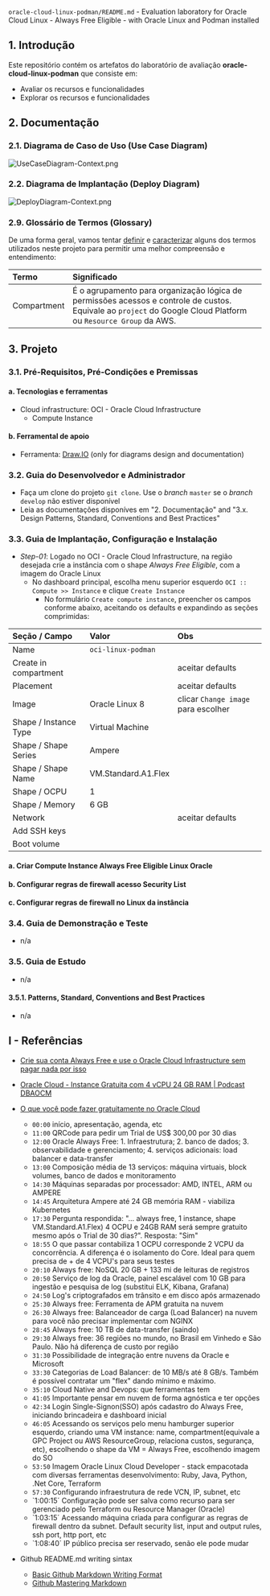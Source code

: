`oracle-cloud-linux-podman/README.md` - Evaluation laboratory for Oracle Cloud Linux - Always Free Eligible - with Oracle Linux and Podman installed

## 1. Introdução

Este repositório contém os artefatos do laboratório de avaliação  **oracle-cloud-linux-podman**  que consiste em:
* Avaliar os recursos e funcionalidades
* Explorar os recursos e funcionalidades

## 2. Documentação

### 2.1. Diagrama de Caso de Uso (Use Case Diagram)

![UseCaseDiagram-Context.png](./doc/uml-diagrams/UseCaseDiagram-Context.png) 


### 2.2. Diagrama de Implantação (Deploy Diagram)

![DeployDiagram-Context.png](./doc/uml-diagrams/DeployDiagram-Context.png) 


### 2.9. Glossário de Termos (Glossary)

De uma forma geral, vamos tentar <ins>definir</ins> e <ins>caracterizar</ins> alguns dos termos utilizados neste projeto para permitir uma melhor compreensão e entendimento:

| Termo       | Significado                     |
| :---------- | :------------------------------ |
| Compartment | É o agrupamento para organização lógica de permissões acessos e controle de custos. Equivale ao `project` do Google Cloud Platform ou `Resource Group` da AWS. |


## 3. Projeto

### 3.1. Pré-Requisitos, Pré-Condições e Premissas

#### a. Tecnologias e ferramentas

* Cloud infrastructure: OCI - Oracle Cloud Infrastructure
  * Compute Instance


#### b. Ferramental de apoio

* Ferramenta: [Draw.IO](https://app.diagrams.net/) (only for diagrams design and documentation)


### 3.2. Guia do Desenvolvedor e Administrador

* Faça um clone do projeto `git clone`. Use o _branch_ `master` se o _branch_ `develop` não estiver disponível
* Leia as documentações disponíves em "2. Documentação"  and "3.x. Design Patterns, Standard, Conventions and Best Practices"


### 3.3. Guia de Implantação, Configuração e Instalação

* *Step-01*: Logado no OCI - Oracle Cloud Infrastructure, na região desejada crie a instância com o shape *Always Free Eligible*, com a imagem do Oracle Linux 
  * No dashboard principal, escolha menu superior esquerdo `OCI :: Compute >> Instance` e clique `Create Instance`
    * No formulário `Create compute instance`, preencher os campos conforme abaixo, aceitando os defaults e expandindo as seções comprimidas:

| Seção / Campo         | Valor                           | Obs                             |
| :---------------      | :------------------------------ | :------------------------------ |
| Name                  | `oci-linux-podman`              |                                 |
| Create in compartment |                                 | aceitar defaults                |
| Placement             |                                 | aceitar defaults                |
| Image                 | Oracle Linux 8                  | clicar `Change image` para escolher |
| Shape / Instance Type | Virtual Machine                 |                                 |
| Shape / Shape Series  | Ampere                          |                                 |
| Shape / Shape Name    | VM.Standard.A1.Flex             |                                 |
| Shape / OCPU          | 1                               |                                 |
| Shape / Memory        | 6 GB                            |                                 |
| Network               |                                 | aceitar defaults                |
| Add SSH keys          |                                 |                                 |
| Boot volume           |                                 |                                 |


#### a. Criar Compute Instance Always Free Eligible Linux Oracle

#### b. Configurar regras de firewall acesso Security List 

#### c. Configurar regras de firewall no Linux da instância


### 3.4. Guia de Demonstração e Teste

* n/a


### 3.5. Guia de Estudo

* n/a

#### 3.5.1. Patterns, Standard, Conventions and Best Practices

* n/a

## I - Referências

* [Crie sua conta Always Free e use o Oracle Cloud Infrastructure sem pagar nada por isso](https://www.youtube.com/watch?v=dMkKeEHfoNs)
* [Oracle Cloud - Instance Gratuita com 4 vCPU 24 GB RAM | Podcast DBAOCM](https://www.youtube.com/watch?v=c5VrdzBdNPA)
* [O que você pode fazer gratuitamente no Oracle Cloud](https://www.youtube.com/watch?v=d-v9A-22Ui4)
  * `00:00` início, apresentação, agenda, etc
  * `11:00` QRCode para pedir um Trial de US$ 300,00 por 30 dias
  * `12:00` Oracle Always Free: 1. Infraestrutura; 2. banco de dados; 3. observabilidade e gerenciamento; 4. serviços adicionais: load balancer e data-transfer
  * `13:00` Composição média de 13 serviços: máquina virtuais, block volumes, banco de dados e monitoramento
  * `14:30` Máquinas separadas por processador: AMD, INTEL, ARM ou AMPERE
  * `14:45` Arquitetura Ampere até 24 GB memória RAM - viabiliza Kubernetes
  * `17:30` Pergunta respondida: "... always free, 1 instance, shape VM.Standard.A1.Flex) 4 OCPU e 24GB RAM será sempre gratuito mesmo após o Trial de 30 dias?". Resposta: "Sim"
  * `18:55` O que passar contabiliza 1 OCPU corresponde 2 VCPU da concorrência. A diferença é o isolamento do Core. Ideal para quem precisa de + de 4 VCPU's para seus testes
  * `20:10` Always free: NoSQL 20 GB  + 133 mi de leituras de registros
  * `20:50` Serviço de log da Oracle, painel escalável com 10 GB para ingestão e pesquisa de log (substitui ELK, Kibana, Grafana)
  * `24:50` Log's criptografados em trânsito e em disco após armazenado
  * `25:30` Always free: Ferramenta de APM gratuita na nuvem
  * `26:30` Always free: Balanceador de carga (Load Balancer) na nuvem para você não precisar implementar com NGINX
  * `28:45` Always free: 10 TB de data-transfer (saindo)
  * `29:30` Always free: 36 regiões no mundo, no Brasil em Vinhedo e São Paulo. Não há diferença de custo por região
  * `31:30` Possibilidade de integração entre nuvens da Oracle e Microsoft
  * `33:30` Categorias de Load Balancer: de 10 MB/s até 8 GB/s. Também é possível contratar um "flex" dando mínimo e máximo.
  * `35:10` Cloud Native and Devops: que ferramentas tem
  * `41:05` Importante pensar em nuvem de forma agnóstica e ter opções
  * `42:34` Login Single-Signon(SSO) após cadastro do Always Free, iniciando brincadeira e dashboard inicial
  * `46:05` Acessando os serviços pelo menu hamburger superior esquerdo, criando uma VM instance: name, compartment(equivale a GPC Project ou AWS ResourceGroup, relaciona custos, segurança, etc), escolhendo o shape da VM = Always Free, escolhendo imagem do SO
  * `53:50` Imagem Oracle Linux Cloud Developer - stack empacotada com diversas ferramentas desenvolvimento: Ruby, Java, Python, .Net Core, Terraform
  * `57:30` Configurando infraestrutura de rede VCN, IP, subnet, etc
  * `1:00:15´ Configuração pode ser salva como recurso para ser gerenciado pelo Terraform ou Resource Manager (Oracle)
  * `1:03:15´ Acessando máquina criada para configurar as regras de firewall dentro da subnet. Default security list, input and output rules, ssh port, http port, etc
  * `1:08:40´ IP público precisa ser reservado, senão ele pode mudar

* Github README.md writing sintax
  * [Basic Github Markdown Writing Format](https://docs.github.com/pt/free-pro-team@latest/github/writing-on-github/basic-writing-and-formatting-syntax)  
  * [Github Mastering Markdown](https://guides.github.com/features/mastering-markdown/#what)
